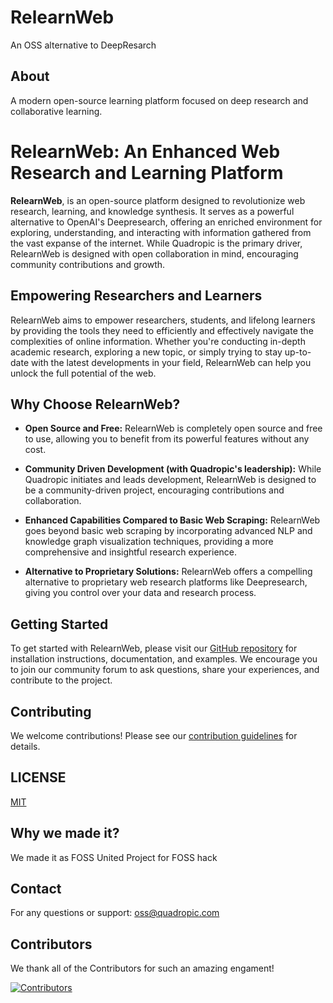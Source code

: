 # RelearnWeb
An OSS alternative to DeepResarch
## About
A modern open-source learning platform focused on deep research and collaborative learning.
# RelearnWeb: An Enhanced Web Research and Learning Platform

**RelearnWeb**, is an open-source platform designed to revolutionize web research, learning, and knowledge synthesis.  It serves as a powerful alternative to OpenAI's Deepresearch, offering an enriched environment for exploring, understanding, and interacting with information gathered from the vast expanse of the internet. While Quadropic is the primary driver, RelearnWeb is designed with open collaboration in mind, encouraging community contributions and growth.

## Empowering Researchers and Learners

RelearnWeb aims to empower researchers, students, and lifelong learners by providing the tools they need to efficiently and effectively navigate the complexities of online information. Whether you're conducting in-depth academic research, exploring a new topic, or simply trying to stay up-to-date with the latest developments in your field, RelearnWeb can help you unlock the full potential of the web.

## Why Choose RelearnWeb?

* **Open Source and Free:** RelearnWeb is completely open source and free to use, allowing you to benefit from its powerful features without any cost.

* **Community Driven Development (with Quadropic's leadership):** While Quadropic initiates and leads development, RelearnWeb is designed to be a community-driven project, encouraging contributions and collaboration.

* **Enhanced Capabilities Compared to Basic Web Scraping:** RelearnWeb goes beyond basic web scraping by incorporating advanced NLP and knowledge graph visualization techniques, providing a more comprehensive and insightful research experience.

* **Alternative to Proprietary Solutions:** RelearnWeb offers a compelling alternative to proprietary web research platforms like Deepresearch, giving you control over your data and research process.

## Getting Started

To get started with RelearnWeb, please visit our [GitHub repository](https://github.com/QuadropicHQ/RelearnWeb) for installation instructions, documentation, and examples. We encourage you to join our community forum to ask questions, share your experiences, and contribute to the project.

## Contributing
We welcome contributions! Please see our [contribution guidelines](CONTRIBUTING.md) for details.

## LICENSE
[MIT](LICENSE)

## Why we made it?
We made it as FOSS United Project for FOSS hack

## Contact
For any questions or support: oss@quadropic.com

## Contributors
We thank all of the Contributors for such an amazing engament!

[![Contributors](https://contrib.rocks/image?repo=QuadropicHQ/RelearnWeb)](https://github.com/QuadropicHQ/RelearnWeb/graphs/contributors)